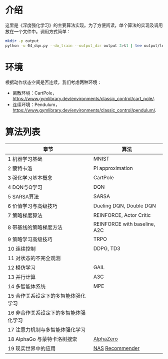 # 介绍
这里是《深度强化学习》的主要算法实现。为了方便阅读，单个算法的实现及调用放在一个文件中。调用方式简单：
```bash
mkdir -p output
python -u 04_dqn.py --do_train --output_dir output 2>&1 | tee output/log.txt
```


# 环境
根据动作状态空间是否连续，我们考虑两种环境：
- 离散环境：CartPole，https://www.gymlibrary.dev/environments/classic_control/cart_pole/.
- 连续环境：Pendulum，https://www.gymlibrary.dev/environments/classic_control/pendulum/.


# 算法列表
| 章节                                  | 算法                                                                                                             |
| ------------------------------------- | ---------------------------------------------------------------------------------------------------------------- |
| 1 机器学习基础                        | MNIST                                                                                                            |
| 2 蒙特卡洛                            | PI approximation                                                                                                 |
| 3 强化学习基本概念                    | CartPole                                                                                                         |
| 4 DQN与Q学习                          | DQN                                                                                                              |
| 5 SARSA算法                           | SARSA                                                                                                            |
| 6 价值学习与高级技巧                  | Dueling DQN, Double DQN                                                                                          |
| 7 策略梯度算法                        | REINFORCE, Actor Critic                                                                                          |
| 8 带基线的策略梯度方法                | REINFORCE with baseline, A2C                                                                                     |
| 9 策略学习高级技巧                    | TRPO                                                                                                             |
| 10 连续控制                           | DDPG, TD3                                                                                                        |
| 11 对状态的不完全观测                 |                                                                                                                  |
| 12 模仿学习                           | GAIL                                                                                                             |
| 13 并行计算                           | A3C                                                                                                              |
| 14 多智能体系统                       | MPE                                                                                                              |
| 15 合作关系设定下的多智能体强化学习   |                                                                                                                  |
| 16 非合作关系设定下的多智能体强化学习 |                                                                                                                  |
| 17 注意力机制与多智能体强化学习       |                                                                                                                  |
| 18 AlphaGo 与蒙特卡洛树搜索           | [AlphaZero](https://github.com/suragnair/alpha-zero-general)                                                     |
| 19 现实世界中的应用                   | [NAS](https://github.com/titu1994/neural-architecture-search) [Recommender](https://github.com/awarebayes/RecNN) |


